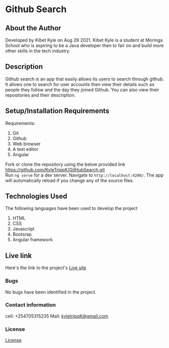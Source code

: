 # Github Search
## About the Author
Developed by Kibet Kyle on Aug 29 2021.
Kibet Kyle is a student at Moringa School who  is aspiring to be a Java developer then to fair on and build more other skills in the tech industry. 
## Description
Github search is an app that easily allows its users to search through github. It allows one to search for user accounts then view their details such as people they follow and the day they joined Github. You can also view their repositories and their description.
## Setup/Installation Requirements
Requirements:
    <ol>
        <li>Git</li>
        <li>Github</li>
        <li>Web browser</li>
        <li>A text editor</li>
        <li>Angular</li>
    </ol>
Fork or clone the repository using the below provided link</br>
https://github.com/KyleTrippK/GitHubSearch.git</br>
Run `ng serve` for a dev server. Navigate to `http://localhost:4200/`. The app will automatically reload if you change any of the source files.
## Technologies Used
The following languages have been used to develop the project
    <ol>
        <li>HTML</li>
        <li>CSS</li>
        <li>Javascript</li>
        <li>Bootsrap</li>
        <li>Angular framework</li>
    </ol>
## Live link
Here's the link to the project's [Live site]("./https://kyletrippk.github.io/GitHubSearch")
### Bugs
No bugs have been identified in the project.

### Contact information
cell:  +254705315235 
Mail: kyletrippK@gmail.com

### License
[License](./license)
